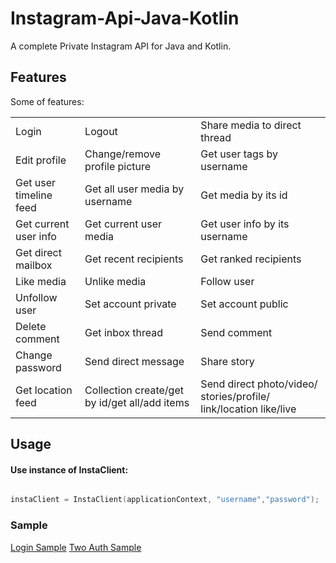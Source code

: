 # Instagram-Api-Java-Kotlin
A complete Private Instagram API for Java and Kotlin.

## Features
Some of features:

|    |    |    |
| ------ | ------ | ------ |
| Login | Logout| Share media to direct thread 
| Edit profile | Change/remove profile picture | Get user tags by username |
| Get user timeline feed | Get all user media by username | Get media by its id |
| Get current user info | Get current user media | Get user info by its username 
| Get direct mailbox | Get recent recipients | Get ranked recipients |
| Like media | Unlike media | Follow user |
| Unfollow user | Set account private | Set account public |
| Delete comment | Get inbox thread | Send comment |
| Change password | Send direct message | Share story |
| Get location feed | Collection create/get by id/get all/add items | Send direct photo/video/ stories/profile/ link/location like/live |

## Usage

#### Use instance of InstaClient:
```kotlin

instaClient = InstaClient(applicationContext, "username","password");
```
### Sample

[Login Sample](https://github.com/BehzadArabi/Instagram-Api-Java-kotlin/blob/master/app/src/main/java/com/sanardev/instagramapijavatest/MainActivity.kt)
[Two Auth Sample](https://github.com/BehzadArabi/Instagram-Api-Java-kotlin/blob/master/app/src/main/java/com/sanardev/instagramapijavatest/TwoStepAuthActivity.kt)
